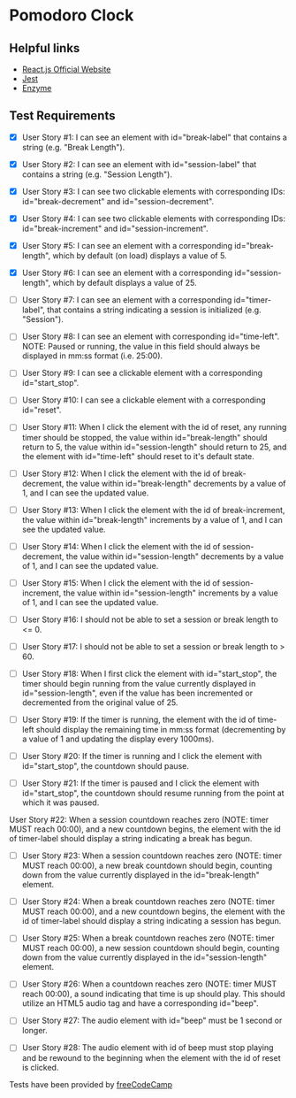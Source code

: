 # Pomodoro Clock

## Helpful links

- [React.js Official Website](https://reactjs.org/)
- [Jest](https://jestjs.io/)
- [Enzyme](https://airbnb.io/enzyme/)

## Test Requirements

- [x] User Story #1: I can see an element with id="break-label" that contains a string (e.g. "Break Length").

- [x] User Story #2: I can see an element with id="session-label" that contains a string (e.g. "Session Length").

- [x] User Story #3: I can see two clickable elements with corresponding IDs: id="break-decrement" and id="session-decrement".

- [x] User Story #4: I can see two clickable elements with corresponding IDs: id="break-increment" and id="session-increment".

- [x] User Story #5: I can see an element with a corresponding id="break-length", which by default (on load) displays a value of 5.

- [x] User Story #6: I can see an element with a corresponding id="session-length", which by default displays a value of 25.

- [ ] User Story #7: I can see an element with a corresponding id="timer-label", that contains a string indicating a session is initialized (e.g. "Session").

- [ ] User Story #8: I can see an element with corresponding id="time-left". NOTE: Paused or running, the value in this field should always be displayed in mm:ss format (i.e. 25:00).

- [ ] User Story #9: I can see a clickable element with a corresponding id="start_stop".

- [ ] User Story #10: I can see a clickable element with a corresponding id="reset".

- [ ] User Story #11: When I click the element with the id of reset, any running timer should be stopped, the value within id="break-length" should return to 5, the value within id="session-length" should return to 25, and the element with id="time-left" should reset to it's default state.

- [ ] User Story #12: When I click the element with the id of break-decrement, the value within id="break-length" decrements by a value of 1, and I can see the updated value.

- [ ] User Story #13: When I click the element with the id of break-increment, the value within id="break-length" increments by a value of 1, and I can see the updated value.

- [ ] User Story #14: When I click the element with the id of session-decrement, the value within id="session-length" decrements by a value of 1, and I can see the updated value.

- [ ] User Story #15: When I click the element with the id of session-increment, the value within id="session-length" increments by a value of 1, and I can see the updated value.

- [ ] User Story #16: I should not be able to set a session or break length to <= 0.

- [ ] User Story #17: I should not be able to set a session or break length to > 60.

- [ ] User Story #18: When I first click the element with id="start_stop", the timer should begin running from the value currently displayed in id="session-length", even if the value has been incremented or decremented from the original value of 25.

- [ ] User Story #19: If the timer is running, the element with the id of time-left should display the remaining time in mm:ss format (decrementing by a value of 1 and updating the display every 1000ms).

- [ ] User Story #20: If the timer is running and I click the element with id="start_stop", the countdown should pause.

- [ ] User Story #21: If the timer is paused and I click the element with id="start_stop", the countdown should resume running from the point at which it was paused.

User Story #22: When a session countdown reaches zero (NOTE: timer MUST reach 00:00), and a new countdown begins, the element with the id of timer-label should display a string indicating a break has begun.

- [ ] User Story #23: When a session countdown reaches zero (NOTE: timer MUST reach 00:00), a new break countdown should begin, counting down from the value currently displayed in the id="break-length" element.

- [ ] User Story #24: When a break countdown reaches zero (NOTE: timer MUST reach 00:00), and a new countdown begins, the element with the id of timer-label should display a string indicating a session has begun.

- [ ] User Story #25: When a break countdown reaches zero (NOTE: timer MUST reach 00:00), a new session countdown should begin, counting down from the value currently displayed in the id="session-length" element.

- [ ] User Story #26: When a countdown reaches zero (NOTE: timer MUST reach 00:00), a sound indicating that time is up should play. This should utilize an HTML5 audio tag and have a corresponding id="beep".

- [ ] User Story #27: The audio element with id="beep" must be 1 second or longer.

- [ ] User Story #28: The audio element with id of beep must stop playing and be rewound to the beginning when the element with the id of reset is clicked.

Tests have been provided by [freeCodeCamp](https://www.freecodecamp.org/learn/front-end-libraries/front-end-libraries-projects/build-a-pomodoro-clock)
